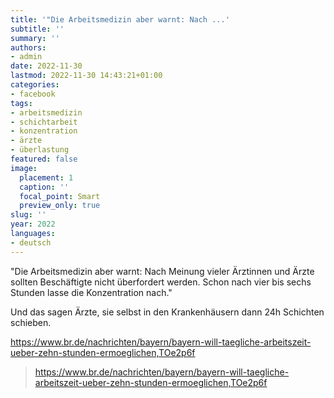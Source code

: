 ```yaml
---
title: '"Die Arbeitsmedizin aber warnt: Nach ...'
subtitle: ''
summary: ''
authors:
- admin
date: 2022-11-30
lastmod: 2022-11-30 14:43:21+01:00
categories:
- facebook
tags:
- arbeitsmedizin
- schichtarbeit
- konzentration
- ärzte
- überlastung
featured: false
image:
  placement: 1
  caption: ''
  focal_point: Smart
  preview_only: true
slug: ''
year: 2022
languages:
- deutsch
---
```


"Die Arbeitsmedizin aber warnt: Nach Meinung vieler Ärztinnen und Ärzte sollten Beschäftigte nicht überfordert werden. Schon nach vier bis sechs Stunden lasse die Konzentration nach."

Und das sagen Ärzte, sie selbst in den Krankenhäusern dann 24h Schichten schieben. 

https://www.br.de/nachrichten/bayern/bayern-will-taegliche-arbeitszeit-ueber-zehn-stunden-ermoeglichen,TOe2p6f
> https://www.br.de/nachrichten/bayern/bayern-will-taegliche-arbeitszeit-ueber-zehn-stunden-ermoeglichen,TOe2p6f